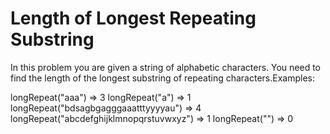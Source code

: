 # Length of Longest Repeating Substring

In this problem you are given a string of alphabetic characters. You need to find the length of the longest substring of repeating characters.Examples:

longRepeat("aaa") => 3
longRepeat("a") => 1
longRepeat("bdsagbgagggaaatttyyyyau") => 4
longRepeat("abcdefghijklmnopqrstuvwxyz") => 1
longRepeat("") => 0
